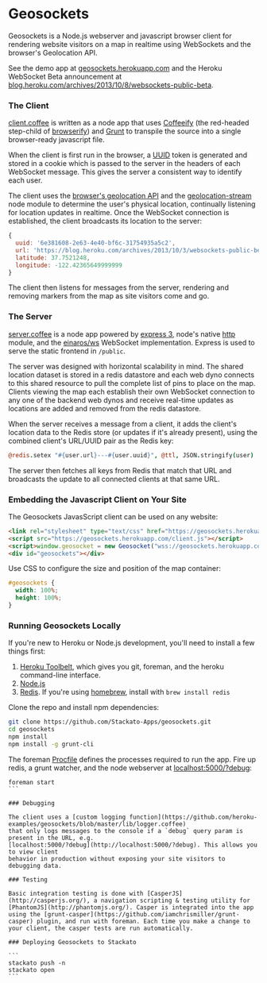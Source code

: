 # Geosockets

Geosockets is a Node.js webserver and javascript browser client for rendering website
visitors on a map in realtime using WebSockets and the browser's Geolocation API.

See the demo app at [geosockets.herokuapp.com](https://geosockets.herokuapp.com) and
the Heroku WebSocket Beta announcement at [blog.heroku.com/archives/2013/10/8/websockets-public-beta](https://blog.heroku.com/archives/2013/10/8/websockets-public-beta).

### The Client

[client.coffee](https://github.com/heroku-examples/geosockets/blob/master/client.coffee) is written as a node app that uses [Coffeeify](https://github.com/substack/coffeeify) (the red-headed step-child of [browserify](https://github.com/substack/node-browserify#readme)) and [Grunt](http://gruntjs.com/) to transpile the source into a single browser-ready javascript file.

When the client is first run in the browser, a [UUID](https://github.com/broofa/node-uuid#readme) token is generated and stored in a cookie which is passed to the server in the headers of each WebSocket message. This gives the server a consistent way to identify each user.

The client uses the [browser's geolocation API](https://www.google.com/search?q=browser%20geolocation%20api) and the [geolocation-stream](https://github.com/maxogden/geolocation-stream#readme) node module to determine the user's physical location, continually listening for location updates in realtime. Once the WebSocket connection is established, the client broadcasts its location to the server:

```js
{
  uuid: '6e381608-2e63-4e40-bf6c-31754935a5c2',
  url: 'https://blog.heroku.com/archives/2013/10/3/websockets-public-beta',
  latitude: 37.7521248,
  longitude: -122.42365649999999
}
```

The client then listens for messages from the server, rendering and removing markers from the map as site visitors come and go.

### The Server

[server.coffee](https://github.com/heroku-examples/geosockets/blob/master/server.coffee) is a node app powered by [express 3](http://expressjs.com/guide.html), node's native [http](http://nodejs.org/api/http.html) module, and the [einaros/ws](https://github.com/einaros/ws/blob/master/doc/ws.md) WebSocket implementation. Express is used to serve the static frontend in `/public`.

The server was designed with horizontal scalability in mind. The shared location dataset is stored in a redis datastore and each web dyno connects to this shared resource to pull the complete list of pins to place on the map. Clients viewing the map each establish their own WebSocket connection to any one of the backend web dynos and receive real-time updates as locations are added and removed from the redis datastore.

When the server receives a message from a client, it adds the client's location data to the Redis store (or updates if it's already present), using the combined client's URL/UUID pair as the Redis key:

```coffee
@redis.setex "#{user.url}---#{user.uuid}", @ttl, JSON.stringify(user)
```

The server then fetches all keys from Redis that match that URL and broadcasts the update
to all connected clients at that same URL.

### Embedding the Javascript Client on Your Site

The Geosockets JavasScript client can be used on any website:

```html
<link rel="stylesheet" type="text/css" href="https://geosockets.herokuapp.com/styles.css">
<script src="https://geosockets.herokuapp.com/client.js"></script>
<script>window.geosocket = new Geosocket("wss://geosockets.herokuapp.com");</script>
<div id="geosockets"></div>
```

Use CSS to configure the size and position of the map container:

```css
#geosockets {
  width: 100%;
  height: 100%;
}
```

### Running Geosockets Locally

If you're new to Heroku or Node.js development, you'll need to install a few things first:

1. [Heroku Toolbelt](https://toolbelt.heroku.com), which gives you git, foreman, and the heroku command-line interface.
1. [Node.js](http://nodejs.org/)
1. [Redis](http://redis.io/). If you're using [homebrew](http://brew.sh/), install with `brew install redis`

Clone the repo and install npm dependencies:

```sh
git clone https://github.com/Stackato-Apps/geosockets.git
cd geosockets
npm install
npm install -g grunt-cli
```

The foreman [Procfile](https://github.com/heroku-examples/geosockets/blob/master/Procfile) defines the processes
required to run the app. Fire up redis, a grunt watcher, and the node webserver at [localhost:5000/?debug](http://localhost:5000/?debug):

````
foreman start
```

### Debugging

The client uses a [custom logging function](https://github.com/heroku-examples/geosockets/blob/master/lib/logger.coffee)
that only logs messages to the console if a `debug` query param is present in the URL, e.g.
[localhost:5000/?debug](http://localhost:5000/?debug). This allows you to view client
behavior in production without exposing your site visitors to debugging data.

### Testing

Basic integration testing is done with [CasperJS](http://casperjs.org/), a navigation scripting & testing utility for [PhantomJS](http://phantomjs.org/). Casper is integrated into the app using the [grunt-casper](https://github.com/iamchrismiller/grunt-casper) plugin, and run with foreman. Each time you make a change to your client, the casper tests are run automatically.

### Deploying Geosockets to Stackato

```
stackato push -n
stackato open
```
